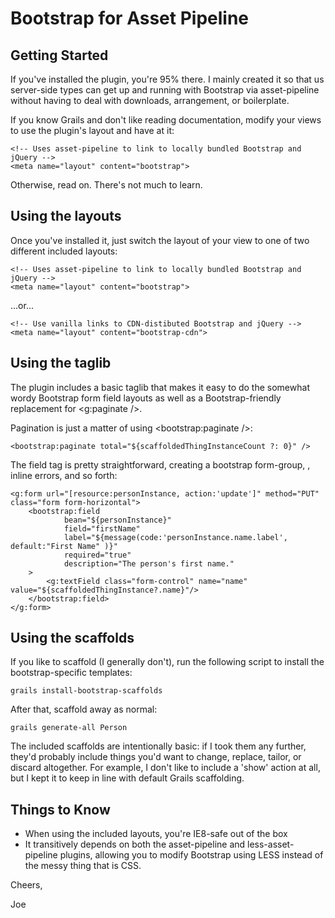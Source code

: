 Bootstrap for Asset Pipeline
=====================

Getting Started
---------------

If you've installed the plugin, you're 95% there. I mainly created it so that us server-side types can get up and running with Bootstrap via asset-pipeline without having to deal with downloads, arrangement, or boilerplate.

If you know Grails and don't like reading documentation, modify your views to use the plugin's layout and have at it:

    <!-- Uses asset-pipeline to link to locally bundled Bootstrap and jQuery -->
    <meta name="layout" content="bootstrap">

Otherwise, read on. There's not much to learn.

Using the layouts
-----------------

Once you've installed it, just switch the layout of your view to one of two different included layouts:

    <!-- Uses asset-pipeline to link to locally bundled Bootstrap and jQuery -->
    <meta name="layout" content="bootstrap">

...or...

    <!-- Use vanilla links to CDN-distibuted Bootstrap and jQuery -->
    <meta name="layout" content="bootstrap-cdn">

Using the taglib
----------------

The plugin includes a basic taglib that makes it easy to do the somewhat wordy Bootstrap form field layouts as well as a
Bootstrap-friendly replacement for <g:paginate />.

Pagination is just a matter of using <bootstrap:paginate />:

    <bootstrap:paginate total="${scaffoldedThingInstanceCount ?: 0}" />

The field tag is pretty straightforward, creating a bootstrap form-group, <label />, inline errors, and so forth:

    <g:form url="[resource:personInstance, action:'update']" method="PUT"  class="form form-horizontal">
        <bootstrap:field
                bean="${personInstance}"
                field="firstName"
                label="${message(code:'personInstance.name.label', default:"First Name" )}"
                required="true"
                description="The person's first name."
        >
            <g:textField class="form-control" name="name" value="${scaffoldedThingInstance?.name}"/>
        </bootstrap:field>
    </g:form>

Using the scaffolds
-------------------

If you like to scaffold (I generally don't), run the following script to install the bootstrap-specific templates:

    grails install-bootstrap-scaffolds

After that, scaffold away as normal:

    grails generate-all Person

The included scaffolds are intentionally basic: if I took them any further, they'd probably include things you'd want to change, replace, tailor, or discard altogether. For example, I don't like to include a 'show' action at all, but I kept it to keep in line with default Grails scaffolding.

Things to Know
--------------

* When using the included layouts, you're IE8-safe out of the box
* It transitively depends on both the asset-pipeline and less-asset-pipeline plugins, allowing you to modify Bootstrap using LESS instead of the messy thing that is CSS.

Cheers,

Joe